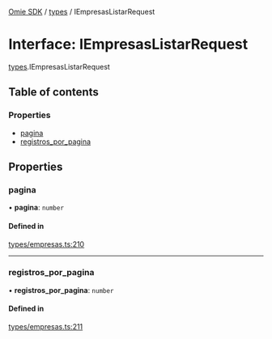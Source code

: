 [Omie SDK](../README.md) / [types](../modules/types.md) / IEmpresasListarRequest

# Interface: IEmpresasListarRequest

[types](../modules/types.md).IEmpresasListarRequest

## Table of contents

### Properties

- [pagina](types.IEmpresasListarRequest.md#pagina)
- [registros\_por\_pagina](types.IEmpresasListarRequest.md#registros_por_pagina)

## Properties

### pagina

• **pagina**: `number`

#### Defined in

[types/empresas.ts:210](https://github.com/lucas-bogos/omie-sdk/blob/f0ca102/src/types/empresas.ts#L210)

___

### registros\_por\_pagina

• **registros\_por\_pagina**: `number`

#### Defined in

[types/empresas.ts:211](https://github.com/lucas-bogos/omie-sdk/blob/f0ca102/src/types/empresas.ts#L211)
